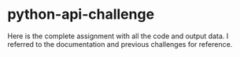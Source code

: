 # python-api-challenge

Here is the complete assignment with all the code and output data. 
I referred to the documentation and previous challenges for reference.
